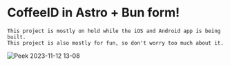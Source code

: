 # CoffeeID in Astro + Bun form!
```
This project is mostly on hold while the iOS and Android app is being built.
This project is also mostly for fun, so don't worry too much about it.
```
![Peek 2023-11-12 13-08](https://github.com/Coffee-Nerd/SpaceCoffeeID/assets/126441228/04ceedfe-24c3-4803-9f96-34411cfa98b8)

